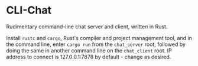 # CLI-Chat
Rudimentary command-line chat server and client, written in Rust.

Install `rustc` and `cargo`, Rust's compiler and project management tool, and in the command line, enter `cargo run` from the `chat_server` root, followed by doing the same in another command line on the `chat_client` root. IP address to connect is 127.0.0.1:7878 by default - change as desired.
